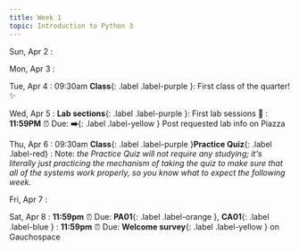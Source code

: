 ```yaml
---
title: Week 1
topic: Introduction to Python 3
---
```

Sun, Apr 2
: 


Mon, Apr 3
: 

Tue, Apr 4
: 09:30am **Class**{: .label .label-purple }: First class of the quarter! ✨


Wed, Apr 5
: **Lab sections**{: .label .label-purple }: First lab sessions 🎊
: **11:59PM** ⏰  Due: **➡️**{: .label .label-yellow } Post requested lab info on Piazza


Thu, Apr 6
: 09:30am **Class**{: .label .label-purple }**Practice Quiz**{: .label .label-red}
: Note: _the Practice Quiz will not require any studying; it's literally just practicing the mechanism of taking the quiz to make sure that all of the systems work properly, so you know what to expect the following week._


Fri, Apr 7
: 

Sat, Apr 8
: **11:59pm**  ⏰  Due: **PA01**{: .label .label-orange }, **CA01**{: .label .label-blue }
: **11:59pm** ⏰  Due: **Welcome survey**{: .label .label-yellow } on Gauchospace


